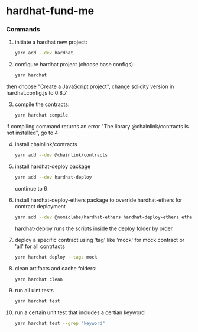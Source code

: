 # hardhat-fund-me

### Commands

1. initiate a hardhat new project:
    ```sh
    yarn add --dev hardhat
    ```
2. configure hardhat project (choose base configs):
    ```sh
    yarn hardhat
    ```
then choose "Create a JavaScript project", change solidity version in hardhat.config.js to 0.8.7

3. compile the contracts:
    ```sh
    yarn hardhat compile
    ```
if compiling command returns an error "The library @chainlink/contracts is not installed", go to 4

4. install chainlink/contracts
    ```sh
    yarn add --dev @chainlink/contracts
    ```
5. install hardhat-deploy package
    ```sh
    yarn add --dev hardhat-deploy
    ```
    continue to 6
   
7. install hardhat-deploy-ethers package to override hardhat-ethers for contract deployment
    ```sh
    yarn add --dev @nomiclabs/hardhat-ethers hardhat-deploy-ethers ethers
    ```
    hardhat-deploy runs the scripts inside the deploy folder by order
   
9. deploy a specific contract using 'tag' like 'mock' for mock contract or 'all' for all contrtacts
    ```sh
    yarn hardhat deploy --tags mock
    ```
10. clean artifacts and cache folders:
    ```sh
    yarn hardhat clean
    ```
11. run all uint tests
    ```sh
    yarn hardhat test
    ```
12. run a certain unit test that includes a certian keyword
    ```sh
    yarn hardhat test --grep "keyword"
    ```    
